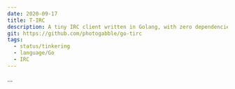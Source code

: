 ```yaml
---
date: 2020-09-17
title: T-IRC
description: A tiny IRC client written in Golang, with zero dependencies
git: https://github.com/photogabble/go-tirc
tags:
  - status/tinkering
  - language/Go
  - IRC
---
```


...
